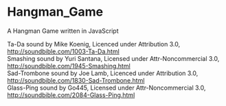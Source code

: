 # Hangman_Game
A Hangman Game written in JavaScript

Ta-Da sound by Mike Koenig, Licenced under Attribution 3.0, http://soundbible.com/1003-Ta-Da.html  
Smashing sound by Yuri Santana, Licensed under Attr-Noncommercial 3.0, http://soundbible.com/1945-Smashing.html  
Sad-Trombone sound by Joe Lamb, Licenced under Attribution 3.0, http://soundbible.com/1830-Sad-Trombone.html  
Glass-Ping sound by Go445, Licensed under Attr-Noncommercial 3.0, http://soundbible.com/2084-Glass-Ping.html  
